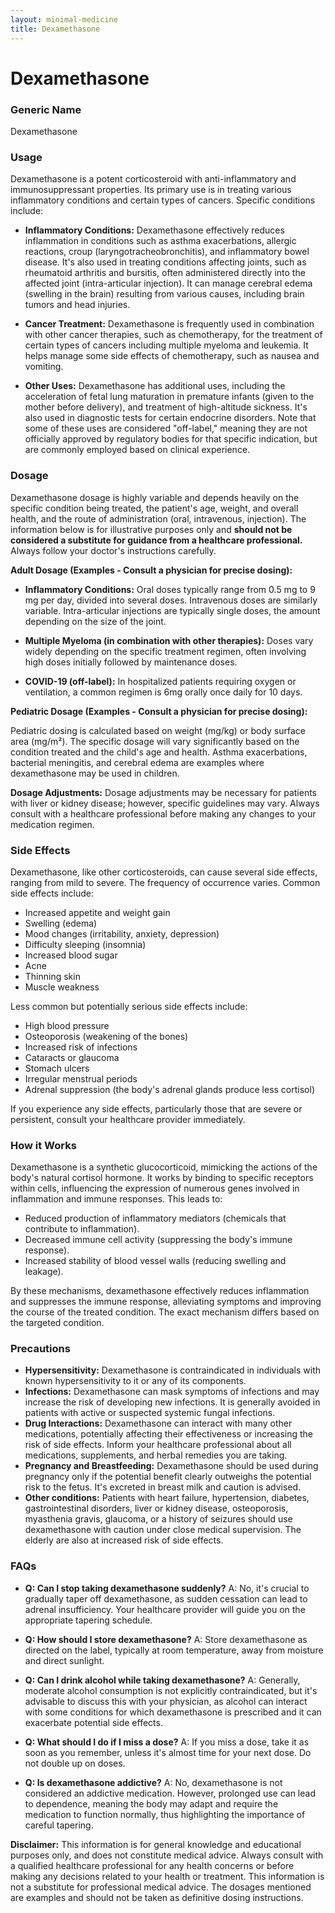 ```yaml
---
layout: minimal-medicine
title: Dexamethasone
---
```


# Dexamethasone
### Generic Name
Dexamethasone

### Usage
Dexamethasone is a potent corticosteroid with anti-inflammatory and immunosuppressant properties.  Its primary use is in treating various inflammatory conditions and certain types of cancers.  Specific conditions include:

* **Inflammatory Conditions:**  Dexamethasone effectively reduces inflammation in conditions such as asthma exacerbations, allergic reactions, croup (laryngotracheobronchitis), and inflammatory bowel disease.  It's also used in treating conditions affecting joints, such as rheumatoid arthritis and bursitis, often administered directly into the affected joint (intra-articular injection).  It can manage cerebral edema (swelling in the brain) resulting from various causes, including brain tumors and head injuries.

* **Cancer Treatment:** Dexamethasone is frequently used in combination with other cancer therapies, such as chemotherapy, for the treatment of certain types of cancers including multiple myeloma and leukemia.  It helps manage some side effects of chemotherapy, such as nausea and vomiting.

* **Other Uses:**  Dexamethasone has additional uses, including the acceleration of fetal lung maturation in premature infants (given to the mother before delivery), and treatment of high-altitude sickness.  It's also used in diagnostic tests for certain endocrine disorders.  Note that some of these uses are considered "off-label," meaning they are not officially approved by regulatory bodies for that specific indication, but are commonly employed based on clinical experience.


### Dosage
Dexamethasone dosage is highly variable and depends heavily on the specific condition being treated, the patient's age, weight, and overall health, and the route of administration (oral, intravenous, injection).  The information below is for illustrative purposes only and **should not be considered a substitute for guidance from a healthcare professional.**  Always follow your doctor's instructions carefully.

**Adult Dosage (Examples - Consult a physician for precise dosing):**

* **Inflammatory Conditions:**  Oral doses typically range from 0.5 mg to 9 mg per day, divided into several doses. Intravenous doses are similarly variable.  Intra-articular injections are typically single doses, the amount depending on the size of the joint.

* **Multiple Myeloma (in combination with other therapies):** Doses vary widely depending on the specific treatment regimen, often involving high doses initially followed by maintenance doses.

* **COVID-19 (off-label):** In hospitalized patients requiring oxygen or ventilation, a common regimen is 6mg orally once daily for 10 days.

**Pediatric Dosage (Examples - Consult a physician for precise dosing):**

Pediatric dosing is calculated based on weight (mg/kg) or body surface area (mg/m²).  The specific dosage will vary significantly based on the condition treated and the child's age and health.  Asthma exacerbations, bacterial meningitis, and cerebral edema are examples where dexamethasone may be used in children.

**Dosage Adjustments:**  Dosage adjustments may be necessary for patients with liver or kidney disease; however, specific guidelines may vary.  Always consult with a healthcare professional before making any changes to your medication regimen.



### Side Effects
Dexamethasone, like other corticosteroids, can cause several side effects, ranging from mild to severe.  The frequency of occurrence varies.  Common side effects include:

* Increased appetite and weight gain
* Swelling (edema)
* Mood changes (irritability, anxiety, depression)
* Difficulty sleeping (insomnia)
* Increased blood sugar
* Acne
* Thinning skin
* Muscle weakness

Less common but potentially serious side effects include:

* High blood pressure
* Osteoporosis (weakening of the bones)
* Increased risk of infections
* Cataracts or glaucoma
* Stomach ulcers
* Irregular menstrual periods
* Adrenal suppression (the body's adrenal glands produce less cortisol)

If you experience any side effects, particularly those that are severe or persistent, consult your healthcare provider immediately.

### How it Works
Dexamethasone is a synthetic glucocorticoid, mimicking the actions of the body's natural cortisol hormone.  It works by binding to specific receptors within cells, influencing the expression of numerous genes involved in inflammation and immune responses. This leads to:

* Reduced production of inflammatory mediators (chemicals that contribute to inflammation).
* Decreased immune cell activity (suppressing the body's immune response).
* Increased stability of blood vessel walls (reducing swelling and leakage).

By these mechanisms, dexamethasone effectively reduces inflammation and suppresses the immune response, alleviating symptoms and improving the course of the treated condition.  The exact mechanism differs based on the targeted condition.



### Precautions
* **Hypersensitivity:** Dexamethasone is contraindicated in individuals with known hypersensitivity to it or any of its components.
* **Infections:**  Dexamethasone can mask symptoms of infections and may increase the risk of developing new infections.  It is generally avoided in patients with active or suspected systemic fungal infections.
* **Drug Interactions:** Dexamethasone can interact with many other medications, potentially affecting their effectiveness or increasing the risk of side effects.  Inform your healthcare professional about all medications, supplements, and herbal remedies you are taking.
* **Pregnancy and Breastfeeding:** Dexamethasone should be used during pregnancy only if the potential benefit clearly outweighs the potential risk to the fetus.  It's excreted in breast milk and caution is advised.
* **Other conditions:** Patients with heart failure, hypertension, diabetes, gastrointestinal disorders, liver or kidney disease, osteoporosis, myasthenia gravis, glaucoma, or a history of seizures should use dexamethasone with caution under close medical supervision.  The elderly are also at increased risk of side effects.


### FAQs

* **Q: Can I stop taking dexamethasone suddenly?**  A: No, it's crucial to gradually taper off dexamethasone, as sudden cessation can lead to adrenal insufficiency.  Your healthcare provider will guide you on the appropriate tapering schedule.

* **Q: How should I store dexamethasone?** A: Store dexamethasone as directed on the label, typically at room temperature, away from moisture and direct sunlight.

* **Q: Can I drink alcohol while taking dexamethasone?** A:  Generally, moderate alcohol consumption is not explicitly contraindicated, but it's advisable to discuss this with your physician, as alcohol can interact with some conditions for which dexamethasone is prescribed and it can exacerbate potential side effects.

* **Q:  What should I do if I miss a dose?** A:  If you miss a dose, take it as soon as you remember, unless it's almost time for your next dose.  Do not double up on doses.

* **Q: Is dexamethasone addictive?** A: No, dexamethasone is not considered an addictive medication. However, prolonged use can lead to dependence, meaning the body may adapt and require the medication to function normally, thus highlighting the importance of careful tapering.


**Disclaimer:** This information is for general knowledge and educational purposes only, and does not constitute medical advice.  Always consult with a qualified healthcare professional for any health concerns or before making any decisions related to your health or treatment.  This information is not a substitute for professional medical advice.  The dosages mentioned are examples and should not be taken as definitive dosing instructions.
